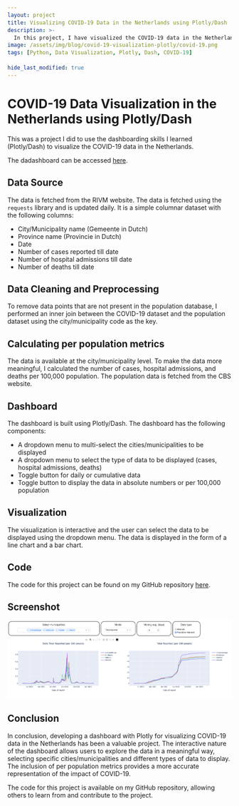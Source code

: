 ```yaml
---
layout: project
title: Visualizing COVID-19 Data in the Netherlands using Plotly/Dash
description: >-
  In this project, I have visualized the COVID-19 data in the Netherlands using Plotly/Dash. The data is fetched from the RIVM website. The data is updated daily and the visualization is interactive.
image: /assets/img/blog/covid-19-visualization-plotly/covid-19.png
tags: [Python, Data Visualization, Plotly, Dash, COVID-19]

hide_last_modified: true
---
```


# COVID-19 Data Visualization in the Netherlands using Plotly/Dash
This was a project I did to use the dashboarding skills I learned (Plotly/Dash) to visualize the COVID-19 data in the Netherlands.


The dadashboard can be accessed [here](https://covid-dashboard-nl-2ad60227cfd2.herokuapp.com/).

## Data Source
The data is fetched from the RIVM website. The data is fetched using the `requests` library and is updated daily. It is a simple columnar dataset with the following columns:
- City/Municipality name (Gemeente in Dutch)
- Province name (Provincie in Dutch)
- Date
- Number of cases reported till date
- Number of hospital admissions till date
- Number of deaths till date

## Data Cleaning and Preprocessing
To remove data points that are not present in the population database, I performed an inner join between the COVID-19 dataset and the population dataset using the city/municipality code as the key.

## Calculating per population metrics
The data is available at the city/municipality level. To make the data more meaningful, I calculated the number of cases, hospital admissions, and deaths per 100,000 population. The population data is fetched from the CBS website.

## Dashboard
The dashboard is built using Plotly/Dash. The dashboard has the following components:
- A dropdown menu to multi-select the cities/municipalities to be displayed
- A dropdown menu to select the type of data to be displayed (cases, hospital admissions, deaths)
- Toggle button for daily or cumulative data
- Toggle button to display the data in absolute numbers or per 100,000 population




## Visualization
The visualization is interactive and the user can select the data to be displayed using the dropdown menu. The data is displayed in the form of a line chart and a bar chart.

## Code
The code for this project can be found on my GitHub repository [here](https://github.com/shriniwas26/COVID-19-Dashboard-for-the-Netherlands).

## Screenshot

![alt text](/assets/img/Dashboard_1.png)

## Conclusion
In conclusion, developing a dashboard with Plotly for visualizing COVID-19 data in the Netherlands has been a valuable project. The interactive nature of the dashboard allows users to explore the data in a meaningful way, selecting specific cities/municipalities and different types of data to display. The inclusion of per population metrics provides a more accurate representation of the impact of COVID-19.

The code for this project is available on my GitHub repository, allowing others to learn from and contribute to the project.


